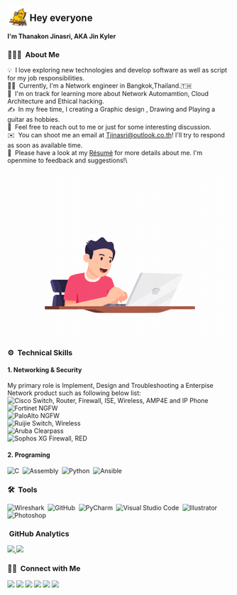 <!--#![Banner]()-->
<img alt="Jin Coding" src="./source/super banana/17.gif" width='50' align="left"/><h2>Hey everyone</h2>
#### I'm Thanakon Jinasri, AKA Jin Kyler 
### 👨🏻‍💻 &nbsp;About Me

💡 &nbsp;I love exploring new technologies and develop software as well as script for my job responsibilities.\
👨‍🔧 &nbsp;Currently, I'm a Network engineer in Bangkok,Thailand.🇹🇭\
🚩 &nbsp;I'm on track for learning more about Network Automamtion, Cloud Architecture and Ethical hacking.\
✍️ &nbsp;In my free time, I creating a Graphic design , Drawing and Playing a guitar as hobbies.\
💬 &nbsp;Feel free to reach out to me or just for some interesting discussion.\
✉️ &nbsp;You can shoot me an email at Tjinasri@outlook.co.th! I'll try to respond as soon as available time.\
📄 &nbsp;Please have a look at my [Résumé](https://) for more details about me. I'm openmine to feedback and suggestions!\

<img height='400' src="https://github.com/jinkyler/jinkyler/blob/a6979f1160a2d6bb8bfaa84391e08e51dd6a6e07/source/programer.gif" align="left"/>

### ⚙️ &nbsp;Technical Skills
#### 1. Networking & Security
My primary role is Implement, Design and Troubleshooting a Enterpise Network product such as following below list:\
![Cisco](https://img.shields.io/badge/-Cisco-05122A?style=flat&logo=Cisco) Switch, Router, Firewall, ISE, Wireless, AMP4E and IP Phone\
![Fortinet](https://img.shields.io/badge/-Fortinet-05122A?style=flat&logo=Fortinet) NGFW\
![PaloAlto](https://img.shields.io/badge/-PaloAlto-05122A?style=flat&logo=Palo-Alto-Software) NGFW\
![Ruijie](https://img.shields.io/badge/-Ruijie-05122A?) Switch, Wireless\
![Aruba](https://img.shields.io/badge/-Aruba-05122A?) Clearpass\
![Sophos](https://img.shields.io/badge/-Sophos-05122A?) XG Firewall, RED
#### 2. Programing
![C](https://img.shields.io/badge/-C-05122A?style=flat&logo=C&logoColor=A8B9CC)&nbsp;
![Assembly](https://img.shields.io/badge/-Assembly-05122A?style=flat&logo=AssemblyScript&logoColor=A8B9CC)&nbsp;
![Python](https://img.shields.io/badge/-Python-05122A?style=flat&logo=python)&nbsp;
![Ansible](https://img.shields.io/badge/-Ansible-05122A?style=flat&logo=Ansible)&nbsp;
### 🛠 &nbsp;Tools
![Wireshark](https://img.shields.io/badge/-Wireshark-05122A?style=flat&logo=Wireshark)&nbsp;
![GitHub](https://img.shields.io/badge/-GitHub-05122A?style=flat&logo=github)&nbsp;
![PyCharm](https://img.shields.io/badge/-PyCharm-05122A?style=flat&logo=PyCharm)&nbsp;
![Visual Studio Code](https://img.shields.io/badge/-Visual%20Studio%20Code-05122A?style=flat&logo=visual-studio-code&logoColor=007ACC)&nbsp;
![Illustrator](https://img.shields.io/badge/-Illustrator-05122A?style=flat&logo=adobe-illustrator)&nbsp;
![Photoshop](https://img.shields.io/badge/-Photoshop-05122A?style=flat&logo=adobe-photoshop)&nbsp;

###  &nbsp;GitHub Analytics

<p align="left">
<a href="https://github.com/jinkyler">
  <img height="180em" src="https://github-readme-stats-eight-theta.vercel.app/api?username=jinkyler&show_icons=true&theme=algolia&include_all_commits=true&count_private=true"/>
  <img height="180em" src="https://github-readme-stats-eight-theta.vercel.app/api/top-langs/?username=jinkyler&layout=compact&langs_count=8&theme=algolia"/>
</a>
</p>

### 🤝🏻 &nbsp;Connect with Me

<p align="left">
<a href="https://www.credly.com/users/thanakon-jinasri/badges"><img src="https://img.shields.io/badge/-Thanakon%20Jinasri-3423A6?style=flat&logo=Google-Chrome&color=brightgreengreen&logoColor=white"/></a>
<a href="https://linkedin.com/in/AVS1508"><img src="https://img.shields.io/badge/-Thanakon%20Jinasri-0077B5?style=plastic&logo=Linkedin&logoColor=white"/></a>
<a href="mailto:Tjinasri@outlook.co.th"><img src="https://img.shields.io/badge/-Tjinasri@outlook.co.th-D14836?style=plastic&logo=Microsoft-Outlook&logoColor=white"/></a>
<a href="https://instagram.com/jinkyler_38"><img src="https://img.shields.io/badge/-jinkyler_38-E4405F?style=plastic&logo=Instagram&logoColor=white"/></a>
<a href="https://www.facebook.com/TJinasri"><img src="https://img.shields.io/badge/-Thanakon%20Jinasri-1877F2?style=plastic&logo=Facebook&logoColor=white"/></a>
<a href="https://www.pinterest.com/mungkon1995"><img src="https://img.shields.io/badge/-Thanakon%20Jinasri-BD081C?style=plastic&logo=Pinterest&logoColor=white"/></a>

</p>
